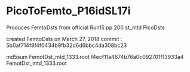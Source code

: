 # PicoToFemto\_P16idSL17i
Produces FemtoDsts from official Run15 pp 200 st\_mtd PicoDsts

created FemtoDsts on March 27, 2018
commit : 5b0af714f8f4f0434b9fb32d6d6bbc4da308bc23

md5sum FemotDst_mtd_1333.root
f4ecf11a4674b76a0c092701f13933a4  FemotDst_mtd_1333.root


